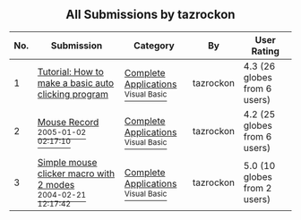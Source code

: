 ﻿<div align="center">

## All Submissions by tazrockon

</div>

No.  | Submission | Category | By   | User Rating
---- | ---------- | -------- | ---- | -----------
1 | [Tutorial: How to make a basic auto clicking program<br />](https://github.com/Planet-Source-Code/tazrockon-tutorial-how-to-make-a-basic-auto-clicking-program__1-46067) | [Complete Applications<br /><sup>Visual Basic</sup>](../ByCategory/complete-applications__1-27.md) | tazrockon | 4.3 (26 globes from 6 users)
2 | [Mouse Record<br /><sup>2005-01-02 02:17:10</sup>](https://github.com/Planet-Source-Code/tazrockon-mouse-record__1-58064) | [Complete Applications<br /><sup>Visual Basic</sup>](../ByCategory/complete-applications__1-27.md) | tazrockon | 4.2 (25 globes from 6 users)
3 | [Simple mouse clicker macro with 2 modes<br /><sup>2004-02-21 12:17:42</sup>](https://github.com/Planet-Source-Code/tazrockon-simple-mouse-clicker-macro-with-2-modes__1-51918) | [Complete Applications<br /><sup>Visual Basic</sup>](../ByCategory/complete-applications__1-27.md) | tazrockon | 5.0 (10 globes from 2 users)
